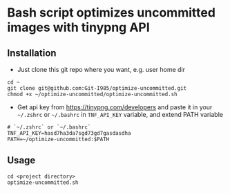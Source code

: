 # Bash script optimizes uncommitted images with tinypng API

## Installation
- Just clone this git repo where you want, e.g. user home dir
```shell
cd ~
git clone git@github.com:Git-I985/optimize-uncommitted.git
chmod +x ~/optimize-uncommitted/optimize-uncommitted.sh
```
- Get api key from https://tinypng.com/developers and paste it in your `~/.zshrc` or `~/.bashrc` in `TNF_API_KEY` variable, and extend PATH variable
```shell
# `~/.zshrc` or `~/.bashrc`
TNF_API_KEY=hasd7ha3da7sgd73gd7gasdasdha
PATH=~/optimize-uncommitted:$PATH
```

## Usage
```shell
cd <project directory>
optimize-uncommitted.sh
```